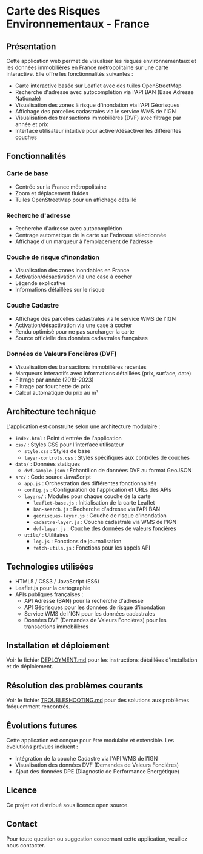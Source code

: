 # Carte des Risques Environnementaux - France

## Présentation

Cette application web permet de visualiser les risques environnementaux et les données immobilières en France métropolitaine sur une carte interactive. Elle offre les fonctionnalités suivantes :

- Carte interactive basée sur Leaflet avec des tuiles OpenStreetMap
- Recherche d'adresse avec autocomplétion via l'API BAN (Base Adresse Nationale)
- Visualisation des zones à risque d'inondation via l'API Géorisques
- Affichage des parcelles cadastrales via le service WMS de l'IGN
- Visualisation des transactions immobilières (DVF) avec filtrage par année et prix
- Interface utilisateur intuitive pour activer/désactiver les différentes couches

## Fonctionnalités

### Carte de base
- Centrée sur la France métropolitaine
- Zoom et déplacement fluides
- Tuiles OpenStreetMap pour un affichage détaillé

### Recherche d'adresse
- Recherche d'adresse avec autocomplétion
- Centrage automatique de la carte sur l'adresse sélectionnée
- Affichage d'un marqueur à l'emplacement de l'adresse

### Couche de risque d'inondation
- Visualisation des zones inondables en France
- Activation/désactivation via une case à cocher
- Légende explicative
- Informations détaillées sur le risque

### Couche Cadastre
- Affichage des parcelles cadastrales via le service WMS de l'IGN
- Activation/désactivation via une case à cocher
- Rendu optimisé pour ne pas surcharger la carte
- Source officielle des données cadastrales françaises

### Données de Valeurs Foncières (DVF)
- Visualisation des transactions immobilières récentes
- Marqueurs interactifs avec informations détaillées (prix, surface, date)
- Filtrage par année (2019-2023)
- Filtrage par fourchette de prix
- Calcul automatique du prix au m²

## Architecture technique

L'application est construite selon une architecture modulaire :

- `index.html` : Point d'entrée de l'application
- `css/` : Styles CSS pour l'interface utilisateur
  - `style.css` : Styles de base
  - `layer-controls.css` : Styles spécifiques aux contrôles de couches
- `data/` : Données statiques
  - `dvf-sample.json` : Échantillon de données DVF au format GeoJSON
- `src/` : Code source JavaScript
  - `app.js` : Orchestration des différentes fonctionnalités
  - `config.js` : Configuration de l'application et URLs des APIs
  - `layers/` : Modules pour chaque couche de la carte
    - `leaflet-base.js` : Initialisation de la carte Leaflet
    - `ban-search.js` : Recherche d'adresse via l'API BAN
    - `georisques-layer.js` : Couche de risque d'inondation
    - `cadastre-layer.js` : Couche cadastrale via WMS de l'IGN
    - `dvf-layer.js` : Couche des données de valeurs foncières
  - `utils/` : Utilitaires
    - `log.js` : Fonctions de journalisation
    - `fetch-utils.js` : Fonctions pour les appels API

## Technologies utilisées

- HTML5 / CSS3 / JavaScript (ES6)
- Leaflet.js pour la cartographie
- APIs publiques françaises :
  - API Adresse (BAN) pour la recherche d'adresse
  - API Géorisques pour les données de risque d'inondation
  - Service WMS de l'IGN pour les données cadastrales
  - Données DVF (Demandes de Valeurs Foncières) pour les transactions immobilières

## Installation et déploiement

Voir le fichier [DEPLOYMENT.md](./docs/DEPLOYMENT.md) pour les instructions détaillées d'installation et de déploiement.

## Résolution des problèmes courants

Voir le fichier [TROUBLESHOOTING.md](./docs/TROUBLESHOOTING.md) pour des solutions aux problèmes fréquemment rencontrés.

## Évolutions futures

Cette application est conçue pour être modulaire et extensible. Les évolutions prévues incluent :

- Intégration de la couche Cadastre via l'API WMS de l'IGN
- Visualisation des données DVF (Demandes de Valeurs Foncières)
- Ajout des données DPE (Diagnostic de Performance Énergétique)

## Licence

Ce projet est distribué sous licence open source.

## Contact

Pour toute question ou suggestion concernant cette application, veuillez nous contacter.
